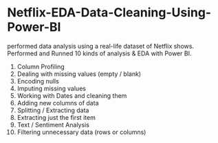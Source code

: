 # Netflix-EDA-Data-Cleaning-Using-Power-BI

performed data analysis using a real-life dataset of Netflix shows.
Performed and Runned 10 kinds of analysis & EDA with Power BI.

1) Column Profiling
2) Dealing with missing values (empty / blank)
3) Encoding nulls
4) Imputing missing values
5) Working with Dates and cleaning them
6) Adding new columns of data
7) Splitting / Extracting data
8) Extracting just the first item
9) Text / Sentiment Analysis
10) Filtering unnecessary data (rows or columns)
